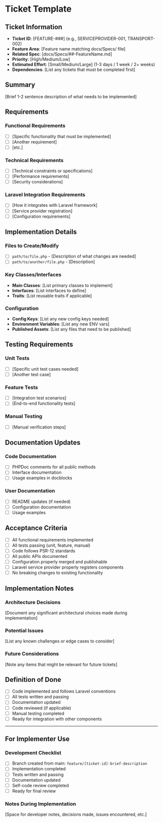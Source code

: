 # Ticket Template

## Ticket Information
- **Ticket ID**: [FEATURE-###] (e.g., SERVICEPROVIDER-001, TRANSPORT-002)
- **Feature Area**: [Feature name matching docs/Specs/ file]
- **Related Spec**: [docs/Specs/##-FeatureName.md]
- **Priority**: [High/Medium/Low]
- **Estimated Effort**: [Small/Medium/Large] (1-3 days / 1 week / 2+ weeks)
- **Dependencies**: [List any tickets that must be completed first]

## Summary
[Brief 1-2 sentence description of what needs to be implemented]

## Requirements

### Functional Requirements
- [ ] [Specific functionality that must be implemented]
- [ ] [Another requirement]
- [ ] [etc.]

### Technical Requirements
- [ ] [Technical constraints or specifications]
- [ ] [Performance requirements]
- [ ] [Security considerations]

### Laravel Integration Requirements
- [ ] [How it integrates with Laravel framework]
- [ ] [Service provider registration]
- [ ] [Configuration requirements]

## Implementation Details

### Files to Create/Modify
- [ ] `path/to/file.php` - [Description of what changes are needed]
- [ ] `path/to/another/file.php` - [Description]

### Key Classes/Interfaces
- **Main Classes**: [List primary classes to implement]
- **Interfaces**: [List interfaces to define]
- **Traits**: [List reusable traits if applicable]

### Configuration
- **Config Keys**: [List any new config keys needed]
- **Environment Variables**: [List any new ENV vars]
- **Published Assets**: [List any files that need to be published]

## Testing Requirements

### Unit Tests
- [ ] [Specific unit test cases needed]
- [ ] [Another test case]

### Feature Tests
- [ ] [Integration test scenarios]
- [ ] [End-to-end functionality tests]

### Manual Testing
- [ ] [Manual verification steps]

## Documentation Updates

### Code Documentation
- [ ] PHPDoc comments for all public methods
- [ ] Interface documentation
- [ ] Usage examples in docblocks

### User Documentation
- [ ] README updates (if needed)
- [ ] Configuration documentation
- [ ] Usage examples

## Acceptance Criteria
- [ ] All functional requirements implemented
- [ ] All tests passing (unit, feature, manual)
- [ ] Code follows PSR-12 standards
- [ ] All public APIs documented
- [ ] Configuration properly merged and publishable
- [ ] Laravel service provider properly registers components
- [ ] No breaking changes to existing functionality

## Implementation Notes

### Architecture Decisions
[Document any significant architectural choices made during implementation]

### Potential Issues
[List any known challenges or edge cases to consider]

### Future Considerations
[Note any items that might be relevant for future tickets]

## Definition of Done
- [ ] Code implemented and follows Laravel conventions
- [ ] All tests written and passing
- [ ] Documentation updated
- [ ] Code reviewed (if applicable)
- [ ] Manual testing completed
- [ ] Ready for integration with other components

---

## For Implementer Use

### Development Checklist
- [ ] Branch created from main: `feature/[ticket-id]-brief-description`
- [ ] Implementation completed
- [ ] Tests written and passing
- [ ] Documentation updated
- [ ] Self-code review completed
- [ ] Ready for final review

### Notes During Implementation
[Space for developer notes, decisions made, issues encountered, etc.]